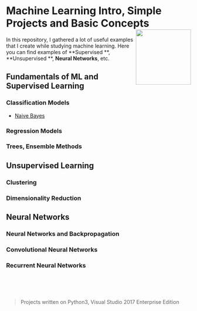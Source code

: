 # Machine Learning Intro, Simple Projects and Basic Concepts <img src="https://cloud.githubusercontent.com/assets/24522089/21962098/41a510c8-db36-11e6-95ef-eb392a0a1919.png" align="right" width="150px" height="150px" /> 
In this repository, I gathered a lot of useful examples that I create while studying machine learning. Here you can find examples of **Supervised **, **Unsupervised **, **Neural Networks**,  etc.

## Fundamentals of ML and Supervised Learning

### **Classification Models**

* [Naive Bayes](https://github.com/tigranv/Intro_Machine_Learning_VS/tree/master/UdacityIntroToML/NaiveBayes) 

### Regression Models 
### Trees, Ensemble Methods
 
## Unsupervised Learning

### Clustering
### Dimensionality Reduction

## Neural Networks

### Neural Networks and Backpropagation
### Convolutional Neural Networks
### Recurrent Neural Networks
 




<br>
<br>
<br>

> Projects written on Python3, Visual Studio 2017 Enterprise Edition



